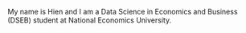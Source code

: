 My name is Hien and I am a Data Science in Economics and Business (DSEB) student at National Economics University. 
